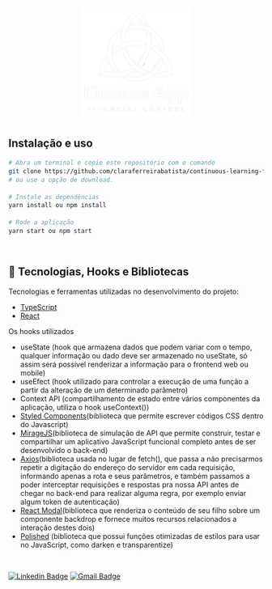 <h1 align="center">
  <img alt="finance-app" title="finance-app" src="./github/logo-light.png" width="220px" />
</h1>

## Instalação e uso

```bash
# Abra um terminal e copie este repositório com o comando
git clone https://github.com/claraferreirabatista/continuous-learning-finance-app.git
# ou use a opção de download.

# Instale as dependências
yarn install ou npm install

# Rode a aplicação
yarn start ou npm start
```

<br>

## 🚀 Tecnologias, Hooks e Bibliotecas

Tecnologias e ferramentas utilizadas no desenvolvimento do projeto:

- [TypeScript](https://www.typescriptlang.org/)
- [React](https://reactjs.org/)

Os hooks utilizados 

- useState (hook que armazena dados que podem variar com o tempo, qualquer informação ou dado deve ser armazenado no useState, só assim será possível renderizar a informação para o frontend web ou mobile)
- useEfect (hook utilizado para controlar a execução de uma função a partir da alteração de um determinado parâmetro)
- Context API (compartilhamento de estado entre vários componentes da aplicação, utiliza o hook useContext())
- [Styled Components](https://styled-components.com/)(biblioteca que permite escrever códigos CSS dentro do Javascript)
- [MirageJS](https://miragejs.com/)(biblioteca de simulação de API que permite construir, testar e compartilhar um aplicativo JavaScript funcional completo antes de ser desenvolvido o back-end)
- [Axios](https://github.com/axios/axios)(biblioteca usada no lugar de fetch(), que passa a não precisarmos repetir a digitação do endereço do servidor em cada requisição, informando apenas a rota e seus parâmetros, e também passamos a poder interceptar requisições e respostas pra nossa API antes de chegar no back-end para realizar alguma regra, por exemplo enviar algum token de autenticação)
- [React Modal](https://reactcommunity.org/react-modal/)(biblioteca que renderiza o conteúdo de seu filho sobre um componente backdrop e fornece muitos recursos relacionados a interação destes dois)
- [Polished](https://polished.js.org/) (biblioteca que possui funções otimizadas de estilos para usar no JavaScript, como darken e transparentize)
<br>

[![Linkedin Badge](https://img.shields.io/badge/-Clara%20Ferreira-ff512f?style=flat-square&logo=Linkedin&logoColor=white&link=https://www.linkedin.com/in/clara-ferreira-batista/)](https://www.linkedin.com/in/clara-ferreira-batista/) 
[![Gmail Badge](https://img.shields.io/badge/-clarabatista@alunos.utfpr.edu.br-ff512f?style=flat-square&logo=Gmail&logoColor=white&link=mailto:clarabatista@alunos.utfpr.edu.br)](mailto:clarabatista@alunos.utfpr.edu.br)

